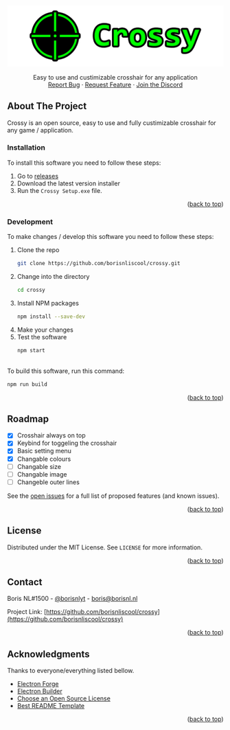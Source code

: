 <div id="top"></div>

<br />
<div align="center">
  <a href="https://github.com/borisnliscool/crossy/">
    <img src="https://github.com/borisnliscool/crossy/blob/main/src/imgs/crossy-logo.png" alt="Logo">
  </a>

<!--   <h3 align="center">Crossy</h3> -->

  <p align="center">
    Easy to use and custimizable crosshair for any application
    <br />
    <a href="https://github.com/borisnliscool/crossy/issues">Report Bug</a>
    ·
    <a href="https://github.com/borisnliscool/crossy/issues">Request Feature</a>
    · 
    <a href="https://discord.gg/38cKmVt">Join the Discord</a>
  </p>
</div>

## About The Project

Crossy is an open source, easy to use and fully custimizable crosshair for any game / application.

### Installation

To install this software you need to follow these steps:

1. Go to [releases](https://github.com/borisnliscool/crossy/releases)
2. Download the latest version installer
3. Run the `Crossy Setup.exe` file.

<p align="right">(<a href="#top">back to top</a>)</p>

### Development

To make changes / develop this software you need to follow these steps:

1. Clone the repo
   ```sh
   git clone https://github.com/borisnliscool/crossy.git
   ```
2. Change into the directory
   ```sh
   cd crossy
   ```
3. Install NPM packages
   ```sh
   npm install --save-dev
   ```
4. Make your changes
5. Test the software
   ```sh
   npm start
   ```
<br>
To build this software, run this command:

```sh
npm run build
```

<p align="right">(<a href="#top">back to top</a>)</p>


## Roadmap

- [x] Crosshair always on top
- [x] Keybind for toggeling the crosshair
- [x] Basic setting menu
- [x] Changable colours
- [ ] Changable size
- [ ] Changable image
- [ ] Changeble outer lines

See the [open issues](https://github.com/borisnliscool/crossy/issues) for a full list of proposed features (and known issues).

<p align="right">(<a href="#top">back to top</a>)</p>


## License

Distributed under the MIT License. See `LICENSE` for more information.

<p align="right">(<a href="#top">back to top</a>)</p>


## Contact

Boris NL#1500 - [@borisnlyt](https://twitter.com/borisnlyt) - [boris@borisnl.nl](mailto:boris@borisnl.nl)

Project Link: [https://github.com/borisnliscool/crossy](https://github.com/borisnliscool/crossy)

<p align="right">(<a href="#top">back to top</a>)</p>


## Acknowledgments
Thanks to everyone/everything listed bellow.

* [Electron Forge](https://www.electronforge.io/)
* [Electron Builder](https://www.electron.build/)
* [Choose an Open Source License](https://choosealicense.com)
* [Best README Template](https://github.com/othneildrew/Best-README-Template)

<p align="right">(<a href="#top">back to top</a>)</p>
